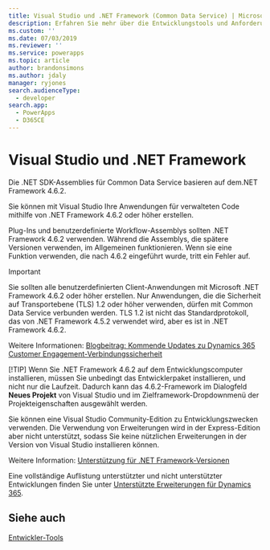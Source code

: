 ```yaml
---
title: Visual Studio und .NET Framework (Common Data Service) | Microsoft Docs
description: Erfahren Sie mehr über die Entwicklungstools und Anforderungen für verwalteten Code.
ms.custom: ''
ms.date: 07/03/2019
ms.reviewer: ''
ms.service: powerapps
ms.topic: article
author: brandonsimons
ms.author: jdaly
manager: ryjones
search.audienceType:
  - developer
search.app:
  - PowerApps
  - D365CE
---
```

# <a name="visual-studio-and-the-net-framework"></a>Visual Studio und .NET Framework

Die .NET SDK-Assemblies für Common Data Service basieren auf dem.NET Framework 4.6.2. 

Sie können mit Visual Studio Ihre Anwendungen für verwalteten Code mithilfe von .NET Framework 4.6.2 oder höher erstellen. 

Plug-Ins und benutzerdefinierte Workflow-Assemblys sollten .NET Framework 4.6.2 verwenden. Während die Assemblys, die spätere Versionen verwenden, im Allgemeinen funktionieren. Wenn sie eine Funktion verwenden, die nach 4.6.2 eingeführt wurde, tritt ein Fehler auf.

> [!IMPORTANT]
> Sie sollten alle benutzerdefinierten Client-Anwendungen mit Microsoft .NET Framework 4.6.2 oder höher erstellen.
> Nur Anwendungen, die die Sicherheit auf Transportebene (TLS) 1.2 oder höher verwenden, dürfen mit Common Data Service verbunden werden. TLS 1.2 ist nicht das Standardprotokoll, das von .NET Framework 4.5.2 verwendet wird, aber es ist in .NET Framework 4.6.2. 
> 
> Weitere Informationen: [Blogbeitrag: Kommende Updates zu Dynamics 365 Customer Engagement-Verbindungssicherheit](https://blogs.msdn.microsoft.com/crm/2017/09/28/updates-coming-to-dynamics-365-customer-engagement-connection-security/)
> 
> [!TIP]
> Wenn Sie .NET Framework 4.6.2 auf dem Entwicklungscomputer installieren, müssen Sie unbedingt das Entwicklerpaket installieren, und nicht nur die Laufzeit. Dadurch kann das 4.6.2-Framework im Dialogfeld **Neues Projekt** von Visual Studio und im Zielframework-Dropdownmenü der Projekteigenschaften ausgewählt werden.  

Sie können eine Visual Studio Community-Edition zu Entwicklungszwecken verwenden. Die Verwendung von Erweiterungen wird in der Express-Edition aber nicht unterstützt, sodass Sie keine nützlichen Erweiterungen in der Version von Visual Studio installieren können.

Weitere Information: [Unterstützung für .NET Framework-Versionen](/dynamics365/customer-engagement/developer/supported-extensions#SupportNET)

Eine vollständige Auflistung unterstützter und nicht unterstützter Entwicklungen finden Sie unter [Unterstützte Erweiterungen für Dynamics 365](/dynamics365/customer-engagement/developer/supported-extensions#SupportNET).

## <a name="see-also"></a>Siehe auch

 [Entwickler-Tools](/dynamics365/customer-engagement/developer/developer-tools)
